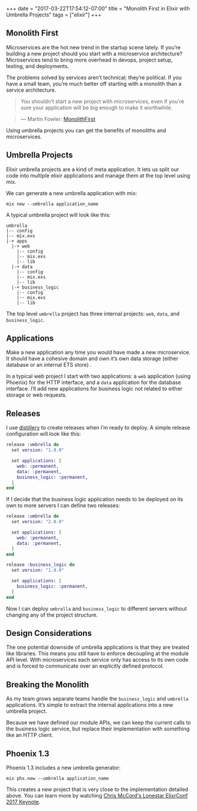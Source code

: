 +++
date = "2017-03-22T17:54:12-07:00"
title = "Monolith First in Elixir with Umbrella Projects"
tags = ["elixir"]
+++

## Monolith First
Microservices are the hot new trend in the startup scene lately.  If you’re building a new project should you start with a microservice architecture?  Microservices tend to bring more overhead in devops, project setup, testing, and deployments.

The problems solved by services aren’t technical; they’re political.  If you have a small team, you’re much better off starting with a monolith than a service architecture.

> You shouldn't start a new project with microservices, even if you're sure your application will be big enough to make it worthwhile.

> — Martin Fowler: [MonolithFirst](https://martinfowler.com/bliki/MonolithFirst.html)

Using umbrella projects you can get the benefits of monoliths and microservices.

## Umbrella Projects
Elixir umbrella projects are a kind of meta application. It lets us split our code into multiple elixir applications and manage them at the top level using mix.

We can generate a new umbrella application with mix:

`mix new --umbrella application_name`

A typical umbrella project will look like this:

```
umbrella
|-- config
|-- mix.exs
|-+ apps
  |-+ web
    |-- config
    |-- mix.exs
    |-- lib
  |-+ data
    |-- config
    |-- mix.exs
    |-- lib
  |-+ business_logic
    |-- config
    |-- mix.exs
    |-- lib
```

The top level `umbrella` project has three internal projects: `web`, `data`, and `business_logic`.

## Applications
Make a new application any time you would have made a new microservice. It should have a cohesive domain and own it’s own data storage (either database or an internal ETS store) .

In a typical web project I start with two applications: a `web` application (using Phoenix) for the HTTP interface, and a `data` application for the database interface.  I’ll add new applications for business logic not related to either storage or web requests.

## Releases
I use [distillery](https://github.com/bitwalker/distillery) to create releases when I’m ready to deploy.  A simple release configuration will look like this:

```Elixir
release :umbrella do
  set version: "1.0.0"

  set applications: [
    web: :permanent,
    data: :permanent,
    business_logic: :permanent,
  ]
end
```

If I decide that the business logic application needs to be deployed on its own to more servers I can define two releases:

```Elixir
release :umbrella do
  set version: "2.0.0"

  set applications: [
    web: :permanent,
    data: :permanent,
  ]
end

release :business_logic do
  set version: "1.0.0"

  set applications: [
    business_logic: :permanent,
  ]
end
```

Now I can deploy `umbrella` and  `business_logic` to different servers without changing any of the project structure. 

## Design Considerations
The one potential downside of umbrella applications is that they are treated like libraries.  This means you still have to enforce decoupling at the module API level.  With microservices each service only has access to its own code and is forced to communicate over an explicitly defined protocol.

## Breaking the Monolith
As my team grows separate teams handle the  `business_logic` and `umbrella` applications. It’s simple to extract the internal applications into a new umbrella project.

Because we have defined our module APIs, we can keep the current calls to the business logic service, but replace their implementation with something like an HTTP client.

## Phoenix 1.3

Phoenix 1.3 includes a new umbrella generator:

`mix phx.new --umbrella application_name`

This creates a new project that is very close to the implementation detailed above.  You can learn more by watching [Chris McCord's Lonestar ElixrConf 2017 Keynote](https://www.youtube.com/watch?v=tMO28ar0lW8).
